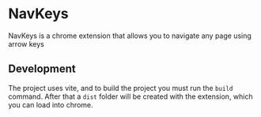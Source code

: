 # NavKeys

NavKeys is a chrome extension that allows you to navigate any page using arrow keys

## Development

The project uses vite, and to build the project you must run the `build` command.
After that a `dist` folder will be created with the extension, which you can load into chrome.
